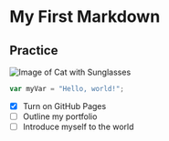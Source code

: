 # My First Markdown
## Practice
![Image of Cat with Sunglasses](https://images.unsplash.com/photo-1533738363-b7f9aef128ce?q=80&w=1000&auto=format&fit=crop&ixlib=rb-4.0.3&ixid=M3wxMjA3fDB8MHxzZWFyY2h8Mnx8Y3V0ZSUyMGNhdHN8ZW58MHx8MHx8fDA%3D)
``` javascript
var myVar = "Hello, world!";
```
- [x] Turn on GitHub Pages
- [ ] Outline my portfolio
- [ ] Introduce myself to the world
